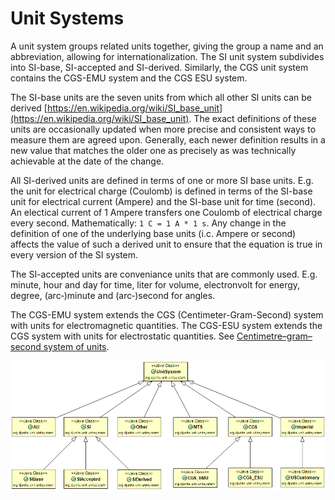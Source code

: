# Unit Systems

A unit system groups related units together, giving the group a name and an abbreviation, allowing for internationalization. The SI unit system subdivides into SI-base, SI-accepted and SI-derived. Similarly, the CGS unit system contains the CGS-EMU system and the CGS ESU system.

The SI-base units are the seven units from which all other SI units can be derived [https://en.wikipedia.org/wiki/SI_base_unit](https://en.wikipedia.org/wiki/SI_base_unit). The exact definitions of these units are occasionally updated when more precise and consistent ways to measure them are agreed upon. Generally, each newer definition results in a new value that matches the older one as precisely as was technically achievable at the date of the change.

All SI-derived units are defined in terms of one or more SI base units. E.g. the unit for electrical charge (Coulomb) is defined in terms of the SI-base unit for electrical current (Ampere) and the SI-base unit for time (second). An electical current of 1 Ampere transfers one Coulomb of electrical charge every second. Mathematically: `1 C = 1 A * 1 s`. Any change in the definition of one of the underlying base units (i.c. Ampere or second) affects the value of such a derived unit to ensure that the equation is true in every version of the SI system.

The SI-accepted units are conveniance units that are commonly used. E.g. minute, hour and day for time, liter for volume, electronvolt for energy, degree, (arc&#8209;)minute and (arc&#8209;)second for angles.

The CGS-EMU system extends the CGS (Centimeter-Gram-Second) system with units for electromagnetic quantities. The CGS-ESU system extends the CGS system with units for electrostatic quantities. See [Centimetre–gram–second system of units](https://en.wikipedia.org/wiki/Centimetre%E2%80%93gram%E2%80%93second_system_of_units).

![](images/unit-system.png)

